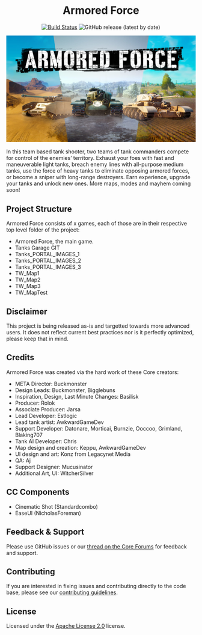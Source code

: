 <div align="center">

# Armored Force

[![Build Status](https://github.com/Core-Team-META/Armored-Force/workflows/CI/badge.svg)](https://github.com/Core-Team-META/Armored-Force/actions/workflows/ci.yml?query=workflow%3ACI%29)
![GitHub release (latest by date)](https://img.shields.io/github/v/release/Core-Team-META/Armored-Force?style=plastic)

[![](Screenshots/ArmoredForce_KeyArt.jpg)](https://www.coregames.com/games/661fcd/armored-force)

</div>

In this team based tank shooter, two teams of tank commanders compete for control of the enemies’ territory. Exhaust your foes with fast and maneuverable light tanks, breach enemy lines with all-purpose medium tanks, use the force of heavy tanks to eliminate opposing armored forces, or become a sniper with long-range destroyers. Earn experience, upgrade your tanks and unlock new ones. More maps, modes and mayhem coming soon!

## Project Structure

Armored Force consists of x games, each of those are in their respective top level folder of the project:

- Armored Force, the main game.
- Tanks Garage GIT
- Tanks_PORTAL_IMAGES_1
- Tanks_PORTAL_IMAGES_2
- Tanks_PORTAL_IMAGES_3
- TW_Map1
- TW_Map2
- TW_Map3
- TW_MapTest

## Disclaimer

This project is being released as-is and targetted towards more advanced users. It does not reflect current best practices nor is it perfectly optimized, please keep that in mind.

## Credits

Armored Force was created via the hard work of these Core creators:

- META Director: Buckmonster
- Design Leads: Buckmonster, Bigglebuns
- Inspiration, Design, Last Minute Changes: Basilisk
- Producer: Rolok
- Associate Producer: Jarsa
- Lead Developer: Estlogic
- Lead tank artist: AwkwardGameDev
- Support Developer: Datonare, Morticai, Burnzie, Ooccoo, Grimland, Blaking707
- Tank AI Developer: Chris
- Map design and creation: Keppu, AwkwardGameDev
- UI design and art: Konz from Legacynet Media
- QA: Aj
- Support Designer: Mucusinator
- Additional Art, UI: WitcherSilver

## CC Components

- Cinematic Shot (Standardcombo)
- EaseUI (NicholasForeman)

## Feedback & Support

Please use GitHub issues or our [thread on the Core Forums](https://forums.coregames.com/t/armored-force/2031) for feedback and support.

## Contributing

If you are interested in fixing issues and contributing directly to the code base, please see our [contributing guidelines](CONTRIBUTING.md).

## License

Licensed under the [Apache License 2.0](LICENSE) license.
